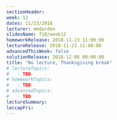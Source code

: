 ```yaml
---
sectionHeader:
week: 12
dates: 11/23/2018
lecturer: mmdarden
slidesName: f18/week12
homeworkRelease: 2018-11-23 11:00:00
lectureRelease: 2018-11-23 11:00:00
advancedThisWeek: false
solutionRelease: 2018-12-06 00:00:00
title: "No lecture, Thanksgiving break"
# lectureTopics:
#   - TBD
# homeworkTopics:
#   - TBD
# advancedTopics:
#   - TBD
lectureSummary:
leccapFri:
---
```

